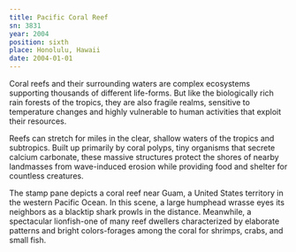 ```yaml
---
title: Pacific Coral Reef
sn: 3831
year: 2004
position: sixth
place: Honolulu, Hawaii
date: 2004-01-01
---
```

Coral reefs and their surrounding waters are complex ecosystems supporting thousands of different life-forms. But like the biologically rich rain forests of the tropics, they are also fragile realms, sensitive to temperature changes and highly vulnerable to human activities that exploit their resources.

Reefs can stretch for miles in the clear, shallow waters of the tropics and subtropics. Built up primarily by coral polyps, tiny organisms that secrete calcium carbonate, these massive structures protect the shores of nearby landmasses from wave-induced erosion while providing food and shelter for countless creatures.

The stamp pane depicts a coral reef near Guam, a United States territory in the western Pacific Ocean. In this scene, a large humphead wrasse eyes its neighbors as a blacktip shark prowls in the distance. Meanwhile, a spectacular lionfish-one of many reef dwellers characterized by elaborate patterns and bright colors-forages among the coral for shrimps, crabs, and small fish.
